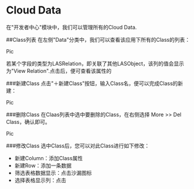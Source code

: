 # Cloud Data
在"开发者中心"模块中，我们可以管理所有的Cloud Data.

##Class列表
在左侧"Data"分类中，我们可以查看该应用下所有的Class的列表：

Pic

若某个字段的类型为LASRelation，即关联了其他LASObject，该列的值会显示为"View Relation".点击后，便可查看该属性的

###新建Class
点击"＋新建Class"按钮，输入Class名，便可以完成Class的新建：

Pic

###删除Class
在Claas列表中选中要删除的Class，在右侧选择 More >> Del Class，确认即可。

Pic

###修改Class
选中Class后，您可以对此Class进行如下修改：

* 新建Column：添加Class属性
* 新建Row：添加一条数据
* 筛选表格数据显示：点击沙漏图标
* 选择表格显示列：点击